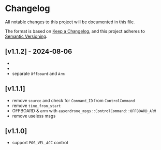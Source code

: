# Changelog

All notable changes to this project will be documented in this file.

The format is based on [Keep a Changelog](https://keepachangelog.com/en/1.1.0/),
and this project adheres to [Semantic Versioning](https://semver.org/spec/v2.0.0.html).

## [v1.1.2] - 2024-08-06
- [new feature]: `Return`
- [remove feature]: easondrone_msgs::ControlCommand::Idle
- separate `Offboard` and `Arm`

## [v1.1.1]
  - remove `source` and check for `Command_ID` from `ControlCommand`
  - remove `time_from_start`
  - OFFBOARD & arm with `easondrone_msgs::ControlCommand::OFFBOARD_ARM`
  - remove useless msgs

## [v1.1.0]
- support `POS_VEL_ACC` control
